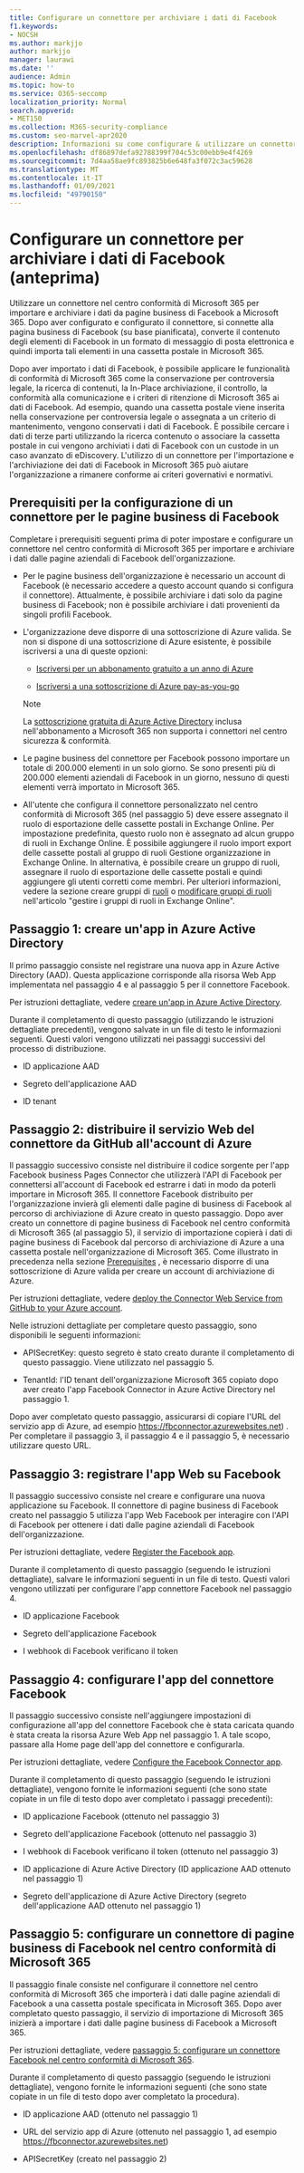 ```yaml
---
title: Configurare un connettore per archiviare i dati di Facebook
f1.keywords:
- NOCSH
ms.author: markjjo
author: markjjo
manager: laurawi
ms.date: ''
audience: Admin
ms.topic: how-to
ms.service: O365-seccomp
localization_priority: Normal
search.appverid:
- MET150
ms.collection: M365-security-compliance
ms.custom: seo-marvel-apr2020
description: Informazioni su come configurare & utilizzare un connettore nel centro conformità Microsoft 365 per importare i dati di & archivio dalle pagine business di Facebook a Microsoft 365.
ms.openlocfilehash: df86897defa92788399f704c53c00ebb9e4f4269
ms.sourcegitcommit: 7d4aa58ae9fc893825b6e648fa3f072c3ac59628
ms.translationtype: MT
ms.contentlocale: it-IT
ms.lasthandoff: 01/09/2021
ms.locfileid: "49790150"
---
```

# <a name="set-up-a-connector-to-archive-facebook-data-preview"></a>Configurare un connettore per archiviare i dati di Facebook (anteprima)

Utilizzare un connettore nel centro conformità di Microsoft 365 per importare e archiviare i dati da pagine business di Facebook a Microsoft 365. Dopo aver configurato e configurato il connettore, si connette alla pagina business di Facebook (su base pianificata), converte il contenuto degli elementi di Facebook in un formato di messaggio di posta elettronica e quindi importa tali elementi in una cassetta postale in Microsoft 365.

Dopo aver importato i dati di Facebook, è possibile applicare le funzionalità di conformità di Microsoft 365 come la conservazione per controversia legale, la ricerca di contenuti, la In-Place archiviazione, il controllo, la conformità alla comunicazione e i criteri di ritenzione di Microsoft 365 ai dati di Facebook. Ad esempio, quando una cassetta postale viene inserita nella conservazione per controversia legale o assegnata a un criterio di mantenimento, vengono conservati i dati di Facebook. È possibile cercare i dati di terze parti utilizzando la ricerca contenuto o associare la cassetta postale in cui vengono archiviati i dati di Facebook con un custode in un caso avanzato di eDiscovery. L'utilizzo di un connettore per l'importazione e l'archiviazione dei dati di Facebook in Microsoft 365 può aiutare l'organizzazione a rimanere conforme ai criteri governativi e normativi.

## <a name="prerequisites-for-setting-up-a-connector-for-facebook-business-pages"></a>Prerequisiti per la configurazione di un connettore per le pagine business di Facebook

Completare i prerequisiti seguenti prima di poter impostare e configurare un connettore nel centro conformità di Microsoft 365 per importare e archiviare i dati dalle pagine aziendali di Facebook dell'organizzazione. 

- Per le pagine business dell'organizzazione è necessario un account di Facebook (è necessario accedere a questo account quando si configura il connettore). Attualmente, è possibile archiviare i dati solo da pagine business di Facebook; non è possibile archiviare i dati provenienti da singoli profili Facebook.

- L'organizzazione deve disporre di una sottoscrizione di Azure valida. Se non si dispone di una sottoscrizione di Azure esistente, è possibile iscriversi a una di queste opzioni:

    - [Iscriversi per un abbonamento gratuito a un anno di Azure](https://azure.microsoft.com/free)

    - [Iscriversi a una sottoscrizione di Azure pay-as-you-go](https://azure.microsoft.com/pricing/purchase-options/pay-as-you-go/)

    > [!NOTE]
    > La [sottoscrizione gratuita di Azure Active Directory](use-your-free-azure-ad-subscription-in-office-365.md) inclusa nell'abbonamento a Microsoft 365 non supporta i connettori nel centro sicurezza & conformità.

- Le pagine business del connettore per Facebook possono importare un totale di 200.000 elementi in un solo giorno. Se sono presenti più di 200.000 elementi aziendali di Facebook in un giorno, nessuno di questi elementi verrà importato in Microsoft 365.

- All'utente che configura il connettore personalizzato nel centro conformità di Microsoft 365 (nel passaggio 5) deve essere assegnato il ruolo di esportazione delle cassette postali in Exchange Online. Per impostazione predefinita, questo ruolo non è assegnato ad alcun gruppo di ruoli in Exchange Online. È possibile aggiungere il ruolo import export delle cassette postali al gruppo di ruoli Gestione organizzazione in Exchange Online. In alternativa, è possibile creare un gruppo di ruoli, assegnare il ruolo di esportazione delle cassette postali e quindi aggiungere gli utenti corretti come membri. Per ulteriori informazioni, vedere la sezione creare gruppi di  [ruoli](https://docs.microsoft.com/Exchange/permissions-exo/role-groups#create-role-groups) o [modificare gruppi di ruoli](https://docs.microsoft.com/Exchange/permissions-exo/role-groups#modify-role-groups) nell'articolo "gestire i gruppi di ruoli in Exchange Online".

## <a name="step-1-create-an-app-in-azure-active-directory"></a>Passaggio 1: creare un'app in Azure Active Directory

Il primo passaggio consiste nel registrare una nuova app in Azure Active Directory (AAD). Questa applicazione corrisponde alla risorsa Web App implementata nel passaggio 4 e al passaggio 5 per il connettore Facebook. 

Per istruzioni dettagliate, vedere [creare un'app in Azure Active Directory](deploy-facebook-connector.md#step-1-create-an-app-in-azure-active-directory).

Durante il completamento di questo passaggio (utilizzando le istruzioni dettagliate precedenti), vengono salvate in un file di testo le informazioni seguenti. Questi valori vengono utilizzati nei passaggi successivi del processo di distribuzione.

- ID applicazione AAD

- Segreto dell'applicazione AAD

- ID tenant

## <a name="step-2-deploy-the-connector-web-service-from-github-to-your-azure-account"></a>Passaggio 2: distribuire il servizio Web del connettore da GitHub all'account di Azure

Il passaggio successivo consiste nel distribuire il codice sorgente per l'app Facebook business Pages Connector che utilizzerà l'API di Facebook per connettersi all'account di Facebook ed estrarre i dati in modo da poterli importare in Microsoft 365. Il connettore Facebook distribuito per l'organizzazione invierà gli elementi dalle pagine di business di Facebook al percorso di archiviazione di Azure creato in questo passaggio. Dopo aver creato un connettore di pagine business di Facebook nel centro conformità di Microsoft 365 (al passaggio 5), il servizio di importazione copierà i dati di pagine business di Facebook dal percorso di archiviazione di Azure a una cassetta postale nell'organizzazione di Microsoft 365. Come illustrato in precedenza nella sezione [Prerequisites](#prerequisites-for-setting-up-a-connector-for-facebook-business-pages) , è necessario disporre di una sottoscrizione di Azure valida per creare un account di archiviazione di Azure.

Per istruzioni dettagliate, vedere [deploy the Connector Web Service from GitHub to your Azure account](deploy-facebook-connector.md#step-2-deploy-the-connector-web-service-from-github-to-your-azure-account).

Nelle istruzioni dettagliate per completare questo passaggio, sono disponibili le seguenti informazioni:

- APISecretKey: questo segreto è stato creato durante il completamento di questo passaggio. Viene utilizzato nel passaggio 5.

- TenantId: l'ID tenant dell'organizzazione Microsoft 365 copiato dopo aver creato l'app Facebook Connector in Azure Active Directory nel passaggio 1.

Dopo aver completato questo passaggio, assicurarsi di copiare l'URL del servizio app di Azure, ad esempio https://fbconnector.azurewebsites.net) . Per completare il passaggio 3, il passaggio 4 e il passaggio 5, è necessario utilizzare questo URL.

## <a name="step-3-register-the-web-app-on-facebook"></a>Passaggio 3: registrare l'app Web su Facebook

Il passaggio successivo consiste nel creare e configurare una nuova applicazione su Facebook. Il connettore di pagine business di Facebook creato nel passaggio 5 utilizza l'app Web Facebook per interagire con l'API di Facebook per ottenere i dati dalle pagine aziendali di Facebook dell'organizzazione.

Per istruzioni dettagliate, vedere [Register the Facebook app](deploy-facebook-connector.md#step-3-register-the-facebook-app).

Durante il completamento di questo passaggio (seguendo le istruzioni dettagliate), salvare le informazioni seguenti in un file di testo. Questi valori vengono utilizzati per configurare l'app connettore Facebook nel passaggio 4.

- ID applicazione Facebook

- Segreto dell'applicazione Facebook

- I webhook di Facebook verificano il token

## <a name="step-4-configure-the-facebook-connector-app"></a>Passaggio 4: configurare l'app del connettore Facebook

Il passaggio successivo consiste nell'aggiungere impostazioni di configurazione all'app del connettore Facebook che è stata caricata quando è stata creata la risorsa Azure Web App nel passaggio 1. A tale scopo, passare alla Home page dell'app del connettore e configurarla.

Per istruzioni dettagliate, vedere [Configure the Facebook Connector app](archive-facebook-data-with-sample-connector.md#step-4-configure-the-facebook-connector-app).

Durante il completamento di questo passaggio (seguendo le istruzioni dettagliate), vengono fornite le informazioni seguenti (che sono state copiate in un file di testo dopo aver completato i passaggi precedenti):

- ID applicazione Facebook (ottenuto nel passaggio 3)

- Segreto dell'applicazione Facebook (ottenuto nel passaggio 3)

- I webhook di Facebook verificano il token (ottenuto nel passaggio 3)

- ID applicazione di Azure Active Directory (ID applicazione AAD ottenuto nel passaggio 1)

- Segreto dell'applicazione di Azure Active Directory (segreto dell'applicazione AAD ottenuto nel passaggio 1)

## <a name="step-5-set-up-a-facebook-business-pages-connector-in-the-microsoft-365-compliance-center"></a>Passaggio 5: configurare un connettore di pagine business di Facebook nel centro conformità di Microsoft 365

Il passaggio finale consiste nel configurare il connettore nel centro conformità di Microsoft 365 che importerà i dati dalle pagine aziendali di Facebook a una cassetta postale specificata in Microsoft 365. Dopo aver completato questo passaggio, il servizio di importazione di Microsoft 365 inizierà a importare i dati dalle pagine business di Facebook a Microsoft 365.

Per istruzioni dettagliate, vedere [passaggio 5: configurare un connettore Facebook nel centro conformità di Microsoft 365](deploy-facebook-connector.md#step-5-set-up-a-facebook-connector-in-the-microsoft-365-compliance-center). 

Durante il completamento di questo passaggio (seguendo le istruzioni dettagliate), vengono fornite le informazioni seguenti (che sono state copiate in un file di testo dopo aver completato la procedura).

- ID applicazione AAD (ottenuto nel passaggio 1)

- URL del servizio app di Azure (ottenuto nel passaggio 1, ad esempio https://fbconnector.azurewebsites.net)

- APISecretKey (creato nel passaggio 2)
